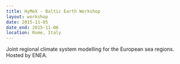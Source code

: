 ```yaml
---
title: HyMeX - Baltic Earth Workshop
layout: workshop
date: 2015-11-05
date_end: 2015-11-06
location: Rome, Italy
---
```


Joint regional climate system modelling for the European sea regions. Hosted by ENEA.